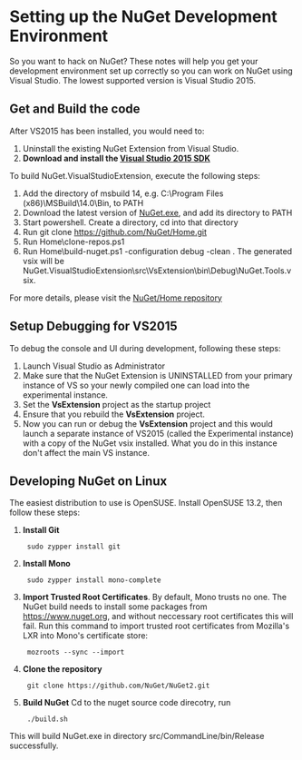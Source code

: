 # Setting up the NuGet Development Environment
So you want to hack on NuGet? These notes will help you get your development environment 
set up correctly so you can work on NuGet using Visual Studio. The lowest supported 
version is Visual Studio 2015. 

## Get and Build the code
After VS2015 has been installed, you would need to:

1. Uninstall the existing NuGet Extension from Visual Studio.
1. **Download and install the <a href="https://www.visualstudio.com/downloads/download-visual-studio-vs">Visual Studio 2015 SDK</a>**
    
To build NuGet.VisualStudioExtension, execute the following steps:

1. Add the directory of msbuild 14, e.g. C:\Program Files (x86)\MSBuild\14.0\Bin, to PATH
1. Download the latest version of [NuGet.exe](https://www.nuget.org/nuget.exe), and add its directory to PATH
1. Start powershell. Create a directory, cd into that directory
1. Run  git clone https://github.com/NuGet/Home.git 
1. Run  Home\clone-repos.ps1 
1. Run  Home\build-nuget.ps1 -configuration debug -clean . The generated vsix will be                 NuGet.VisualStudioExtension\src\VsExtension\bin\Debug\NuGet.Tools.vsix.

For more details, please visit the [NuGet/Home repository](https://github.com/NuGet/Home/blob/master/README.md)


## Setup Debugging for VS2015
To debug the console and UI during development, following these steps:

1. Launch Visual Studio as Administrator 
1. Make sure that the NuGet Extension is UNINSTALLED from your primary instance of VS so your newly compiled one can load into the experimental instance.
1. Set the **VsExtension** project as the startup project 
1. Ensure that you rebuild the **VsExtension** project. 
1. Now you can run or debug the **VsExtension** project and this would launch a separate instance of VS2015 (called the Experimental instance) 
with a copy of the NuGet vsix installed. What you do in this instance don't affect the main VS instance. 

## Developing NuGet on Linux
The easiest distribution to use is OpenSUSE. Install OpenSUSE 13.2, then follow these steps:

1. **Install Git**

        sudo zypper install git
1. **Install Mono**

        sudo zypper install mono-complete
1. **Import Trusted Root Certificates**. By default, Mono trusts no one. 
The NuGet build needs to install some packages from https://www.nuget.org, 
and without neccessary root certificates this will fail. Run
this command to import trusted root certificates from Mozilla's LXR into 
Mono's certificate store:

        mozroots --sync --import
1. **Clone the repository** 

        git clone https://github.com/NuGet/NuGet2.git

1. **Build NuGet**
Cd to the nuget source code direcotry, run

        ./build.sh
This will build NuGet.exe in directory src/CommandLine/bin/Release successfully.
